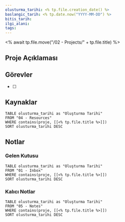 ```yaml
---
olusturma_tarihi: <% tp.file.creation_date() %>
baslangic_tarih: <% tp.date.now("YYYY-MM-DD") %>
bitis_tarih:
ilgi_alani:
tags:
---
```

<% await tp.file.move("/02 - Projects/" + tp.file.title) %>
## Proje Açıklaması

## Görevler
- [ ] 
## Kaynaklar
```dataview
TABLE olusturma_tarihi as "Oluşturma Tarihi"
FROM "04 - Resources"
WHERE contains(proje, [[<% tp.file.title %>]])
SORT olusturma_tarihi DESC
```
## Notlar
### Gelen Kutusu
```dataview
TABLE olusturma_tarihi as "Oluşturma Tarihi"
FROM "01 - Inbox"
WHERE contains(proje, [[<% tp.file.title %>]])
SORT olusturma_tarihi DESC
```
### Kalıcı Notlar
```dataview
TABLE olusturma_tarihi as "Oluşturma Tarihi"
FROM "05 - Notes"
WHERE contains(proje, [[<% tp.file.title %>]])
SORT olusturma_tarihi DESC
```